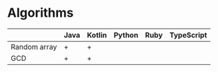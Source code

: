 # Algorithms

|                         | Java | Kotlin | Python | Ruby | TypeScript |
|-------------------------|------|--------|--------|------|------------|
| Random array            |   +  |    +   |        |      |            |
| GCD                     |   +  |    +   |        |      |            |
